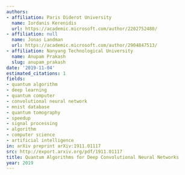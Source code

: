 ```yaml
---
authors:
- affiliation: Paris Diderot University
  name: Iordanis Kerenidis
  url: https://academic.microsoft.com/author/2202752480/
- affiliation: null
  name: Jonas Landman
  url: https://academic.microsoft.com/author/2904847513/
- affiliation: Nanyang Technological University
  name: Anupam Prakash
  slug: anupam_prakash
date: '2019-11-04'
estimated_citations: 1
fields:
- quantum algorithm
- deep learning
- quantum computer
- convolutional neural network
- mnist database
- quantum tomography
- speedup
- signal processing
- algorithm
- computer science
- artificial intelligence
in: arXiv preprint arXiv:1911.01117
src: http://export.arxiv.org/pdf/1911.01117
title: Quantum Algorithms for Deep Convolutional Neural Networks
year: 2019
---
```

